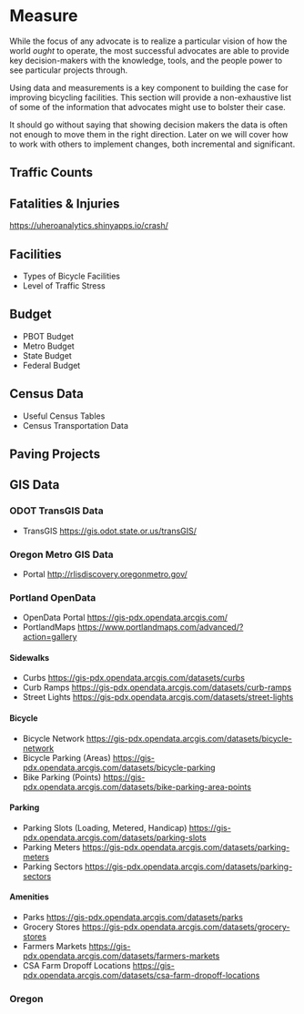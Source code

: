 # Measure

While the focus of any advocate is to realize a particular vision of how the world _ought_ to operate, the most successful advocates are able to provide key decision-makers with the knowledge, tools, and the people power to see particular projects through.

Using data and measurements is a key component to building the case for improving bicycling facilities. This section will provide a non-exhaustive list of some of the information that advocates might use to bolster their case.

It should go without saying that showing decision makers the data is often not enough to move them in the right direction. Later on we will cover how to work with others to implement changes, both incremental and significant.

## Traffic Counts

## Fatalities & Injuries

https://uheroanalytics.shinyapps.io/crash/

## Facilities

* Types of Bicycle Facilities
* Level of Traffic Stress

## Budget

* PBOT Budget
* Metro Budget
* State Budget
* Federal Budget

## Census Data

* Useful Census Tables
* Census Transportation Data

## Paving Projects

## GIS Data

### ODOT TransGIS Data
* TransGIS https://gis.odot.state.or.us/transGIS/

### Oregon Metro GIS Data
* Portal http://rlisdiscovery.oregonmetro.gov/

### Portland OpenData
* OpenData Portal https://gis-pdx.opendata.arcgis.com/
* PortlandMaps https://www.portlandmaps.com/advanced/?action=gallery

#### Sidewalks
* Curbs https://gis-pdx.opendata.arcgis.com/datasets/curbs
* Curb Ramps https://gis-pdx.opendata.arcgis.com/datasets/curb-ramps
* Street Lights https://gis-pdx.opendata.arcgis.com/datasets/street-lights

#### Bicycle
* Bicycle Network https://gis-pdx.opendata.arcgis.com/datasets/bicycle-network
* Bicycle Parking (Areas) https://gis-pdx.opendata.arcgis.com/datasets/bicycle-parking
* Bike Parking (Points) https://gis-pdx.opendata.arcgis.com/datasets/bike-parking-area-points

#### Parking
* Parking Slots (Loading, Metered, Handicap) https://gis-pdx.opendata.arcgis.com/datasets/parking-slots
* Parking Meters https://gis-pdx.opendata.arcgis.com/datasets/parking-meters
* Parking Sectors https://gis-pdx.opendata.arcgis.com/datasets/parking-sectors

#### Amenities
* Parks https://gis-pdx.opendata.arcgis.com/datasets/parks
* Grocery Stores https://gis-pdx.opendata.arcgis.com/datasets/grocery-stores
* Farmers Markets https://gis-pdx.opendata.arcgis.com/datasets/farmers-markets
* CSA Farm Dropoff Locations https://gis-pdx.opendata.arcgis.com/datasets/csa-farm-dropoff-locations

### Oregon
